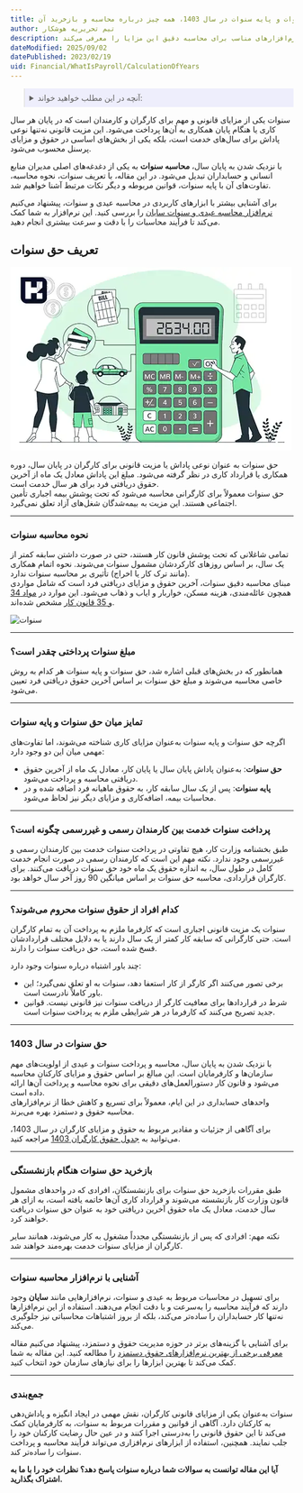 ```yaml
---
title: حق سنوات و پایه سنوات در سال 1403، همه چیز درباره محاسبه و بازخرید آن
author: تیم تحریریه هوشکار
description: سنوات پاداشی قانونی است که به کارگران در پایان سال کاری یا هنگام پایان همکاری پرداخت می‌شود. این مقاله به نحوه محاسبه سنوات، تفاوت آن با پایه سنوات و قوانین مرتبط پرداخته و نرم‌افزارهای مناسب برای محاسبه دقیق این مزایا را معرفی می‌کند.
dateModified: 2025/09/02
datePublished: 2023/02/19
uid: Financial/WhatIsPayroll/CalculationOfYears
---
```

<blockquote style="background-color:#eeeefc; padding:0.5rem">
<details>
  <summary>آنچه در این مطلب خواهید خواند:</summary>
  <ul>
    <li>تعریف حق سنوات</li>
    <li>نحوه محاسبه سنوات</li>
    <li>مبلغ سنوات پرداختی چقدر است؟</li>
    <li>تمایز میان حق سنوات و پایه سنوات</li>
    <li>پرداخت سنوات خدمت بین کارمندان رسمی و غیررسمی چگونه است؟</li>
    <li>کدام افراد از حقوق سنوات محروم می‌شوند؟</li>
    <li>حق سنوات در سال 1403</li>
    <li>بازخرید حق سنوات هنگام بازنشستگی</li>
    <li>آشنایی با نرم‌افزار محاسبه سنوات</li>
  </ul>
</details>
</blockquote>

سنوات یکی از مزایای قانونی و مهم برای کارگران و کارمندان است که در پایان هر سال کاری یا هنگام پایان همکاری به آن‌ها پرداخت می‌شود. این مزیت قانونی نه‌تنها نوعی پاداش برای سال‌های خدمت است، بلکه یکی از بخش‌های اساسی در حقوق و مزایای پرسنل محسوب می‌شود. 

با نزدیک شدن به پایان سال، **محاسبه سنوات** به یکی از دغدغه‌های اصلی مدیران منابع انسانی و حسابداران تبدیل می‌شود. در این مقاله، با تعریف سنوات، نحوه محاسبه، تفاوت‌های آن با پایه سنوات، قوانین مربوطه و دیگر نکات مرتبط آشنا خواهیم شد.  

برای آشنایی بیشتر با ابزارهای کاربردی در محاسبه عیدی و سنوات، پیشنهاد می‌کنیم <a href="https://www.hooshkar.com/Software/Sayan/Module/Payroll" target="_blank">نرم‌افزار محاسبه عیدی و سنوات سایان</a> را بررسی کنید. این نرم‌افزار به شما کمک می‌کند تا فرآیند محاسبات را با دقت و سرعت بیشتری انجام دهید.

## تعریف حق سنوات

![حق سنوات چیست](./Images/CalculationOfYears-02.webp)

حق سنوات به عنوان نوعی پاداش یا مزیت قانونی برای کارگران در پایان سال، دوره همکاری یا قرارداد کاری در نظر گرفته می‌شود. مبلغ این پاداش معادل یک ماه از آخرین حقوق دریافتی فرد برای هر سال خدمت است.  
حق سنوات معمولاً برای کارگرانی محاسبه می‌شود که تحت پوشش بیمه اجباری تأمین اجتماعی هستند. این مزیت به بیمه‌شدگان شغل‌های آزاد تعلق نمی‌گیرد.  

---

### نحوه محاسبه سنوات
تمامی شاغلانی که تحت پوشش قانون کار هستند، حتی در صورت داشتن سابقه کمتر از یک سال، بر اساس روزهای کارکردشان مشمول سنوات می‌شوند. نحوه اتمام همکاری (مانند ترک کار یا اخراج) تأثیری بر محاسبه سنوات ندارد.  
مبنای محاسبه دقیق سنوات، آخرین حقوق و مزایای دریافتی فرد است که شامل مواردی همچون عائله‌مندی، هزینه مسکن، خواربار و ایاب و ذهاب می‌شود. این موارد در <a href="https://www.mcls.gov.ir/fa/law/267/%d9%81%d8%b5%d9%84-%d8%b3%d9%88%d9%85-%d8%b4%d8%b1%d8%a7%db%8c%d8%b7-%da%a9%d8%a7%d8%b1" target="_blank">مواد 34 و 35 قانون کار</a>
 مشخص شده‌اند.  

![سنوات](./Images/CalculationOfYears.webp)

---

### مبلغ سنوات پرداختی چقدر است؟

همانطور که در بخش‌های قبلی اشاره شد، حق سنوات و پایه سنوات هر کدام به روش خاصی محاسبه می‌شوند و مبلغ حق سنوات بر اساس آخرین حقوق دریافتی فرد تعیین می‌شود.

---

### تمایز میان حق سنوات و پایه سنوات
اگرچه حق سنوات و پایه سنوات به‌عنوان مزایای کاری شناخته می‌شوند، اما تفاوت‌های مهمی میان این دو وجود دارد:  
- **حق سنوات**: به‌عنوان پاداش پایان سال یا پایان کار، معادل یک ماه از آخرین حقوق دریافتی محاسبه و پرداخت می‌شود.  
- **پایه سنوات**: پس از یک سال سابقه کار، به حقوق ماهیانه فرد اضافه شده و در محاسبات بیمه، اضافه‌کاری و مزایای دیگر نیز لحاظ می‌شود.  

---

### پرداخت سنوات خدمت بین کارمندان رسمی و غیررسمی چگونه است؟

طبق بخشنامه وزارت کار، هیچ تفاوتی در پرداخت سنوات خدمت بین کارمندان رسمی و غیررسمی وجود ندارد. نکته مهم این است که کارمندان رسمی در صورت انجام خدمت کامل در طول سال، به اندازه حقوق یک ماه خود حق سنوات دریافت می‌کنند. برای کارگران قراردادی، محاسبه حق سنوات بر اساس میانگین 90 روز آخر سال خواهد بود.

---

### کدام افراد از حقوق سنوات محروم می‌شوند؟
سنوات یک مزیت قانونی اجباری است که کارفرما ملزم به پرداخت آن به تمام کارگران است. حتی کارگرانی که سابقه کار کمتر از یک سال دارند یا به دلایل مختلف قراردادشان فسخ شده است، حق دریافت سنوات را دارند.  

چند باور اشتباه درباره سنوات وجود دارد:  
- برخی تصور می‌کنند اگر کارگر از کار استعفا دهد، سنوات به او تعلق نمی‌گیرد؛ این باور کاملاً نادرست است.  
- شرط در قراردادها برای معافیت کارگر از دریافت سنوات نیز قانونی نیست. قوانین جدید تصریح می‌کنند که کارفرما در هر شرایطی ملزم به پرداخت سنوات است.  

---

### حق سنوات در سال 1403
با نزدیک شدن به پایان سال، محاسبه و پرداخت سنوات و عیدی از اولویت‌های مهم سازمان‌ها و کارفرمایان است. این مبالغ بر اساس حقوق و مزایای کارکنان محاسبه می‌شود و قانون کار دستورالعمل‌های دقیقی برای نحوه محاسبه و پرداخت آن‌ها ارائه داده است.  
واحدهای حسابداری در این ایام، معمولاً برای تسریع و کاهش خطا از نرم‌افزارهای محاسبه حقوق و دستمزد بهره می‌برند.  

برای آگاهی از جزئیات و مقادیر مربوط به حقوق و مزایای کارگران در سال 1403، می‌توانید به <a href="https://www.hooshkar.com/Wiki/Payroll/Payroll1403" target="_blank">جدول حقوق کارگران 1403</a> مراجعه کنید.

---

### بازخرید حق سنوات هنگام بازنشستگی

طبق مقررات بازخرید حق سنوات برای بازنشستگان، افرادی که در واحدهای مشمول قانون وزارت کار بازنشسته می‌شوند و قرارداد کاری آن‌ها خاتمه یافته است، به ازای هر سال خدمت، معادل یک ماه حقوق آخرین دریافتی خود به عنوان حق سنوات دریافت خواهند کرد.

نکته مهم: افرادی که پس از بازنشستگی مجدداً مشغول به کار می‌شوند، همانند سایر کارگران از مزایای سنوات خدمت بهره‌مند خواهند شد.

---

### آشنایی با نرم‌افزار محاسبه سنوات
برای تسهیل در محاسبات مربوط به عیدی و سنوات، نرم‌افزارهایی مانند **سایان** وجود دارند که فرآیند محاسبه را به‌سرعت و با دقت انجام می‌دهند. استفاده از این نرم‌افزارها نه‌تنها کار حسابداران را ساده‌تر می‌کند، بلکه از بروز اشتباهات محاسباتی نیز جلوگیری می‌کند.  

برای آشنایی با گزینه‌های برتر در حوزه مدیریت حقوق و دستمزد، پیشنهاد می‌کنیم مقاله <a href="https://www.hooshkar.com/Wiki/Financial/TheBestPayrollSoftware" target="_blank">معرفی برخی از بهترین نرم‌افزارهای حقوق دستمزد</a> را مطالعه کنید. این مقاله به شما کمک می‌کند تا بهترین ابزارها را برای نیازهای سازمان خود انتخاب کنید.

---

### جمع‌بندی
سنوات به‌عنوان یکی از مزایای قانونی کارگران، نقش مهمی در ایجاد انگیزه و پاداش‌دهی به کارکنان دارد. آگاهی از قوانین و مقررات مربوط به سنوات، به کارفرمایان کمک می‌کند تا این حقوق قانونی را به‌درستی اجرا کنند و در عین حال رضایت کارکنان خود را جلب نمایند. همچنین، استفاده از ابزارهای نرم‌افزاری می‌تواند فرآیند محاسبه و پرداخت سنوات را ساده‌تر کند.  

**آیا این مقاله توانست به سوالات شما درباره سنوات پاسخ دهد؟ نظرات خود را با ما به اشتراک بگذارید.**